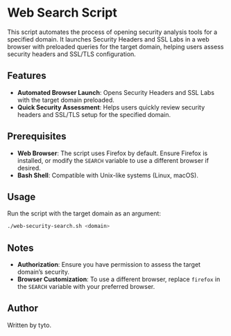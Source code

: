 
# Web Search Script

This script automates the process of opening security analysis tools for a specified domain. It launches Security Headers and SSL Labs in a web browser with preloaded queries for the target domain, helping users assess security headers and SSL/TLS configuration.

## Features

- **Automated Browser Launch**: Opens Security Headers and SSL Labs with the target domain preloaded.
- **Quick Security Assessment**: Helps users quickly review security headers and SSL/TLS setup for the specified domain.

## Prerequisites

- **Web Browser**: The script uses Firefox by default. Ensure Firefox is installed, or modify the `SEARCH` variable to use a different browser if desired.
- **Bash Shell**: Compatible with Unix-like systems (Linux, macOS).

## Usage

Run the script with the target domain as an argument:

```bash
./web-security-search.sh <domain>
```

## Notes

- **Authorization**: Ensure you have permission to assess the target domain’s security.
- **Browser Customization**: To use a different browser, replace `firefox` in the `SEARCH` variable with your preferred browser.

## Author

Written by tyto.

